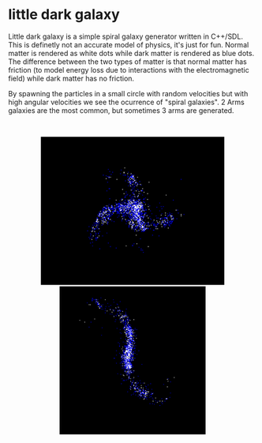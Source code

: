 # little dark galaxy
Little dark galaxy is a simple spiral galaxy generator written in C++/SDL. 
This is definetly not an accurate model of physics, it's just for fun. Normal 
matter is rendered as white dots while dark matter is rendered as blue dots. 
The difference between the two types of matter is that normal matter has friction
(to model energy loss due to interactions with the electromagnetic field) while 
dark matter has no friction. 

By spawning the particles in a small circle with random velocities but with high
angular velocities we see the ocurrence of "spiral galaxies". 2 Arms galaxies are the
most common, but sometimes 3 arms are generated.

<br>
<p align=center>
<img src="images/3arms.png" alt="jawa" height="300"/>
<img src="images/2arms.png" alt="jawa" height="300"/>
</p><br>
